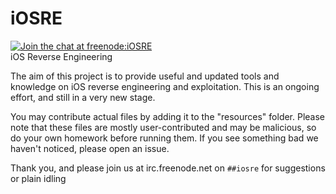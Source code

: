# iOSRE

[![Join the chat at freenode:iOSRE](https://img.shields.io/badge/irc-freenode:%20%23%23iOSRE-blue.svg)](http://webchat.freenode.net/?channels=%23%23iOSRE) <br>
iOS Reverse Engineering

The aim of this project is to provide useful and updated tools and knowledge on iOS reverse engineering and exploitation.
This is an ongoing effort, and still in a very new stage.

You may contribute actual files by adding it to the "resources" folder.
Please note that these files are mostly user-contributed and may be malicious, so do your own homework before running them. If you see something bad we haven't noticed, please open an issue.

Thank you, and please join us at irc.freenode.net on `##iosre` for suggestions or plain idling
